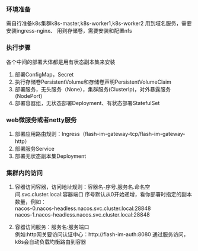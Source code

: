 ### 环境准备
需自行准备k8s集群k8s-master,k8s-worker1,k8s-worker2
用到域名服务，需要安装ingress-nginx、
用到存储卷，需要安装和配置nfs

### 执行步骤
各个中间的部署大体都是用有状态副本集来安装
1. 部署ConfigMap，Secret
2. 执行存储卷PersistentVolume和存储卷声明PersistentVolumeClaim
3. 部署服务，无头服务（None），集群服务(ClusterIp)，对外暴露服务(NodePort)
4. 部署容器组，无状态部署Deployment、有状态部署StatefulSet

### web微服务或者netty服务
1. 部署应用路由规则：Ingress（flash-im-gateway-tcp/flash-im-gateway-http）
2. 部署服务Service 
3. 部署无状态副本集Deployment

### 集群内的访问
1. 容器访问容器，访问地址规则：容器名-序号.服务名.命名空间.svc.cluster.local:容器端口
序号默认从0开始递增，看你部署时指定的副本数量，例如：  
nacos-0.nacos-headless.nacos.svc.cluster.local:28848  
nacos-1.nacos-headless.nacos.svc.cluster.local:28848

2. 容器访问服务：服务名:服务端口  
例如:http网关要访问认证中心：http://flash-im-auth:8080
通过服务访问，k8s会自动负载均衡路由到容器
